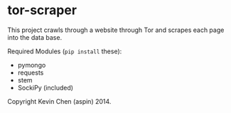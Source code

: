tor-scraper
===========

This project crawls through a website through Tor and scrapes each page into the data base.

Required Modules (`pip install` these):
 * pymongo
 * requests
 * stem
 * SockiPy (included)


Copyright Kevin Chen (aspin) 2014.


